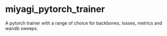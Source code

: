 # miyagi_pytorch_trainer
A pytorch trainer with a range of choice for backbones, losses, metrics and wandb sweeps.
